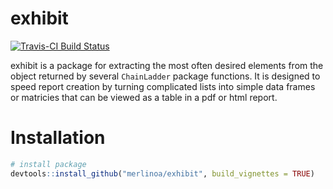 exhibit
=======

[![Travis-CI Build Status](https://travis-ci.org/merlinoa/exhibit.svg?branch=master)](https://travis-ci.org/merlinoa/exhibit)

exhibit is a package for extracting the most often desired elements from the object returned by several `ChainLadder` package functions.  It is designed to speed report creation by turning complicated lists into simple data frames or matricies that can be viewed as a table in a pdf or html report.

Installation
========

```R
# install package
devtools::install_github("merlinoa/exhibit", build_vignettes = TRUE)
```
